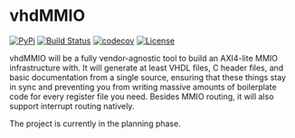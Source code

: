 
vhdMMIO
=======

[![PyPi](https://badgen.net/pypi/v/vhdmmio)](https://pypi.org/project/vhdmmio/)
[![Build Status](https://dev.azure.com/abs-tudelft/vhdmmio/_apis/build/status/abs-tudelft.vhdmmio?branchName=master)](https://dev.azure.com/abs-tudelft/vhdmmio/_build/latest?definitionId=4&branchName=master)
[![codecov](https://codecov.io/gh/abs-tudelft/vhdmmio/branch/master/graph/badge.svg)](https://codecov.io/gh/abs-tudelft/vhdmmio)
[![License](https://badgen.net/github/license/abs-tudelft/vhdmmio)](https://github.com/abs-tudelft/vhdmmio/blob/master/LICENSE)

vhdMMIO will be a fully vendor-agnostic tool to build an AXI4-lite MMIO
infrastructure with. It will generate at least VHDL files, C header files, and
basic documentation from a single source, ensuring that these things stay in
sync and preventing you from writing massive amounts of boilerplate code for
every register file you need. Besides MMIO routing, it will also support
interrupt routing natively.

The project is currently in the planning phase.
